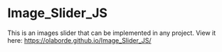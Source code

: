 # Image_Slider_JS

This is an images slider that can be implemented in any project.
View it here: https://olaborde.github.io/Image_Slider_JS/
